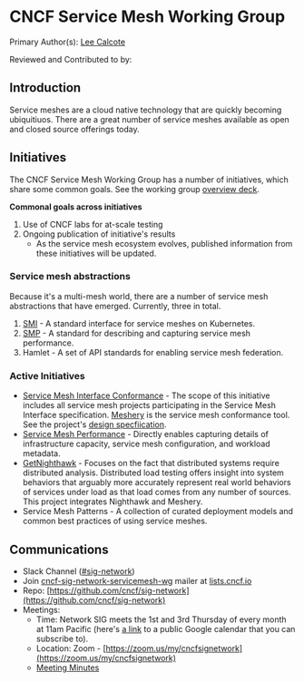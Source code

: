 # CNCF Service Mesh Working Group

Primary Author(s): [Lee Calcote](https://twitter.com/lcalcote)

Reviewed and Contributed to by: 

## Introduction

Service meshes are a cloud native technology that are quickly becoming ubiquitiuos. There are a great number of service meshes available as open and closed source offerings today.

## Initiatives

The CNCF Service Mesh Working Group has a number of initiatives, which share some common goals. See the working group [overview deck](https://docs.google.com/presentation/d/1mDE9K8OJ3lyl4GN98Ja3c9ATGWS4rByRtCPIKcoc7LY/edit?usp=sharing).

**Commonal goals across initiatives**

1. Use of CNCF labs for at-scale testing
1. Ongoing publication of initiative's results
   - As the service mesh ecosystem evolves, published information from these initiatives will be updated.

### Service mesh abstractions

Because it's a multi-mesh world, there are a number of service mesh abstractions that have emerged. Currently, three in total.

1. [SMI](https://smi-spec.io) - A standard interface for service meshes on Kubernetes.
1. [SMP](https://smp-spec.io) - A standard for describing and capturing service mesh performance.
1. Hamlet - A set of API standards for enabling service mesh federation.

### Active Initiatives

- [Service Mesh Interface Conformance](https://meshery.io/features/service-mesh-interface-conformance) - The scope of this initiative includes all service mesh projects participating in the Service Mesh Interface specification. [Meshery](https://meshery.io) is the service mesh conformance tool. See the project's [design specfiication](https://docs.google.com/document/d/1HL8Sk7NSLLj-9PRqoHYVIGyU6fZxUQFotrxbmfFtjwc/edit?usp=sharing).
- [Service Mesh Performance](https://smp-spec.io) - Directly enables capturing details of infrastructure capacity, service mesh configuration, and workload metadata.
- [GetNighthawk](https://getnighthawk.dev) -
Focuses on the fact that distributed systems require distributed analysis. Distributed load testing offers insight into system behaviors that arguably more accurately represent real world behaviors of services under load as that load comes from any number of sources. This project integrates Nighthawk and Meshery.
- Service Mesh Patterns - A collection of curated deployment models and common best practices of using service meshes.

## Communications

- Slack Channel ([#sig-network](https://app.slack.com/client/T08PSQ7BQ/CMG237Z5Z))
- Join [cncf-sig-network-servicemesh-wg](https://lists.cncf.io/g/cncf-sig-network-servicemesh-wg) mailer at [lists.cncf.io](https://lists.cncf.io)
- Repo: [https://github.com/cncf/sig-network](https://github.com/cncf/sig-network)
- Meetings: 
  - Time: Network SIG meets the 1st and 3rd Thursday of every month at 11am Pacific (here's [a link](https://goo.gl/eyutah) to a public Google calendar that you can subscribe to).
  - Location: Zoom - [https://zoom.us/my/cncfsignetwork](https://zoom.us/my/cncfsignetwork)
  - [Meeting Minutes](https://docs.google.com/document/d/18hYemFKK_PC_KbT_TDBUgb0rknOuIhikkRxer4_bv4Q/edit#)
